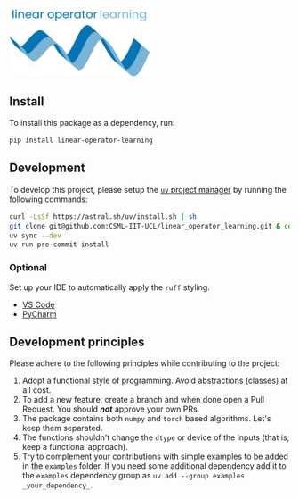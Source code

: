 <p align = "left">
  <img src="logo.png" alt="SVG Image" style="width:50%;"/>
</p>

## Install

To install this package as a dependency, run:

```bash
pip install linear-operator-learning
```

## Development

To develop this project, please setup the [`uv` project manager](https://astral.sh/uv) by running the following commands:

```bash
curl -LsSf https://astral.sh/uv/install.sh | sh
git clone git@github.com:CSML-IIT-UCL/linear_operator_learning.git & cd linear_operator_learning
uv sync --dev
uv run pre-commit install
```

### Optional
Set up your IDE to automatically apply the `ruff` styling.
- [VS Code](https://marketplace.visualstudio.com/items?itemName=charliermarsh.ruff)
- [PyCharm](https://plugins.jetbrains.com/plugin/20574-ruff)

## Development principles

Please adhere to the following principles while contributing to the project:

1. Adopt a functional style of programming. Avoid abstractions (classes) at all cost.
2. To add a new feature, create a branch and when done open a Pull Request. You should _**not**_ approve your own PRs.
3. The package contains both `numpy` and `torch` based algorithms. Let's keep them separated.
4. The functions shouldn't change the `dtype` or device of the inputs (that is, keep a functional approach).
5. Try to complement your contributions with simple examples to be added in the `examples` folder. If you need some additional dependency add it to the `examples` dependency group as `uv add --group examples _your_dependency_`.